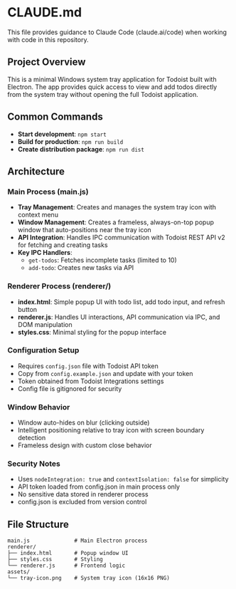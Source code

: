 # CLAUDE.md

This file provides guidance to Claude Code (claude.ai/code) when working with code in this repository.

## Project Overview

This is a minimal Windows system tray application for Todoist built with Electron. The app provides quick access to view and add todos directly from the system tray without opening the full Todoist application.

## Common Commands

- **Start development**: `npm start`
- **Build for production**: `npm run build`
- **Create distribution package**: `npm run dist`

## Architecture

### Main Process (main.js)
- **Tray Management**: Creates and manages the system tray icon with context menu
- **Window Management**: Creates a frameless, always-on-top popup window that auto-positions near the tray icon
- **API Integration**: Handles IPC communication with Todoist REST API v2 for fetching and creating tasks
- **Key IPC Handlers**:
  - `get-todos`: Fetches incomplete tasks (limited to 10)
  - `add-todo`: Creates new tasks via API

### Renderer Process (renderer/)
- **index.html**: Simple popup UI with todo list, add todo input, and refresh button
- **renderer.js**: Handles UI interactions, API communication via IPC, and DOM manipulation
- **styles.css**: Minimal styling for the popup interface

### Configuration Setup
- Requires `config.json` file with Todoist API token
- Copy from `config.example.json` and update with your token
- Token obtained from Todoist Integrations settings
- Config file is gitignored for security

### Window Behavior
- Window auto-hides on blur (clicking outside)
- Intelligent positioning relative to tray icon with screen boundary detection
- Frameless design with custom close behavior

### Security Notes
- Uses `nodeIntegration: true` and `contextIsolation: false` for simplicity
- API token loaded from config.json in main process only
- No sensitive data stored in renderer process
- config.json is excluded from version control

## File Structure
```
main.js              # Main Electron process
renderer/
├── index.html       # Popup window UI
├── styles.css       # Styling
└── renderer.js      # Frontend logic
assets/
└── tray-icon.png    # System tray icon (16x16 PNG)
```